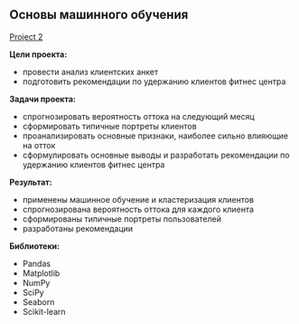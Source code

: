 ## Основы машинного обучения

[Project 2](https://github.com/Gaisenova/repository/blob/main/Project%202/Basics%20of%20machine%20learning.ipynb)

**Цели проекта:**

- провести анализ клиентских анкет
- подготовить рекомендации по удержанию клиентов фитнес центра

**Задачи проекта:**

- спрогнозировать вероятность оттока на следующий месяц
- сформировать типичные портреты клиентов
- проанализировать основные признаки, наиболее сильно влияющие на отток
- сформулировать основные выводы и разработать рекомендации по удержанию клиентов фитнес центра


**Результат:**

- применены машинное обучение и кластеризация клиентов
- спрогнозирована вероятность оттока для каждого клиента 
- сформированы типичные портреты пользователей
- разработаны рекомендации

**Библиотеки:**

 - Pandas
 - Matplotlib
 - NumPy 
 - SciPy
 - Seaborn
 - Scikit-learn
